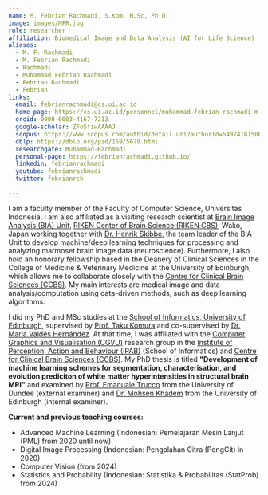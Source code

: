 ```yaml
---
name: M. Febrian Rachmadi, S.Kom, M.Sc, Ph.D
image: images/MFR.jpg
role: researcher
affiliation: Biomedical Image and Data Analysis (AI for Life Science)
aliases:
  - M. F. Rachmadi
  - M. Febrian Rachmadi
  - Rachmadi
  - Muhammad Febrian Rachmadi
  - Febrian Rachmadi
  - Febrian
links:
  email: febrianrachmadi@cs.ui.ac.id
  home-page: https://cs.ui.ac.id/personnel/muhammad-febrian-rachmadi-m-sc-ph-d/
  orcid: 0000-0003-4167-7213
  google-scholar: ZFo5fiwAAAAJ
  scopus: https://www.scopus.com/authid/detail.uri?authorId=54974181500
  dblp: https://dblp.org/pid/159/5679.html
  researchgate: Muhammad-Rachmadi
  personal-page: https://febrianrachmadi.github.io/
  linkedin: febrianrachmadi
  youtube: febrianrachmadi
  twitter: febrianrch

---
```


I am a faculty member of the Faculty of Computer Science, Universitas Indonesia. I am also affiliated as a visiting research scientist at [Brain Image Analysis (BIA) Unit](http://bia.riken.jp/), [RIKEN Center of Brain Science (RIKEN CBS)](https://cbs.riken.jp/en/), Wako, Japan working together with [Dr. Henrik Skibbe](https://scholar.google.com/citations?hl=en&user=sQyGf94AAAAJ), the team leader of the BIA Unit to develop machine/deep learning techniques for processing and analyzing marmoset brain image data (neuroscience). Furthermore, I also hold an honorary fellowship based in the Deanery of Clinical Sciences in the College of Medicine & Veterinary Medicine at the University of Edinburgh, which allows me to collaborate closely with the [Centre for Clinical Brain Sciences (CCBS)](https://www.ed.ac.uk/clinical-brain-sciences). My main interests are medical image and data analysis/computation using data-driven methods, such as deep learning algorithms. 

I did my PhD and MSc studies at the [School of Informatics, University of Edinburgh](https://www.ed.ac.uk/informatics), supervised by [Prof. Taku Komura](https://www.cs.hku.hk/index.php/people/academic-staff/taku) and co-supervised by [Dr. Maria Valdés Hernández](https://www.research.ed.ac.uk/portal/en/persons/maria-valdes-hernandez(f22f22d9-52bb-4883-bf94-52aa23a691e1).html). At that time, I was affiliated with the [Computer Graphics and Visualisation (CGVU)](http://www.ipab.inf.ed.ac.uk/cgvu/index.html) research group in the [Institute of Perception, Action and Behaviour (IPAB)](http://web.inf.ed.ac.uk/ipab) (School of Informatics) and [Centre for Clinical Brain Sciences (CCBS)](https://www.ed.ac.uk/clinical-brain-sciences). My PhD thesis is titled **"Development of machine learning schemes for segmentation, characterisation, and evolution prediciton of white matter hyperintensities in structural brain MRI"** and examined by [Prof. Emanuale Trucco](https://scholar.google.com/citations?user=AoqaZGkAAAAJ&hl=en) from the University of Dundee (external examiner) and [Dr. Mohsen Khadem](https://scholar.google.com/citations?hl=en&user=EdlB5Q8AAAAJ) from the University of Edinburgh (internal examiner).

**Current and previous teaching courses:**
- Advanced Machine Learning (Indonesian: Pemelajaran Mesin Lanjut (PML) from 2020 until now)
- Digital Image Processing (Indonesian: Pengolahan Citra (PengCit) in 2020)
- Computer Vision (from 2024)
- Statistics and Probability (Indonesian: Statistika & Probabilitas (StatProb) from 2024)
